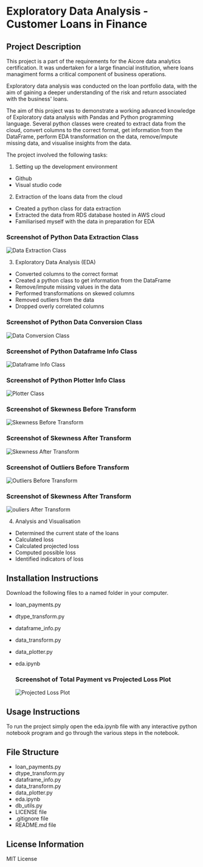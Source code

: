 # Exploratory Data Analysis - Customer Loans in Finance
## Project Description
This project is a part of the requirements for the Aicore data analytics certification. It was undertaken for a large financial institution, where loans managiment forms a critical component of business operations.

Exploratory data analysis was conducted on the loan portfolio data, with the aim of gaining a deeper understanding of the risk and return associated with the business' loans.

The aim of this project was to demonstrate a working advanced knowledge of Exploratory data analysis with Pandas and Python programming language. Several python classes were created to extract data from the cloud, convert columns to the correct format, get information from the DataFrame, perform EDA transformation on the data, remove/impute missing data, and visualise insights from the data.

The project involved the following tasks:
1. Setting up the development environment
  - Github
  - Visual studio code

2. Extraction of the loans data from the cloud
  - Created a python class for data extraction
  - Extracted the data from RDS database hosted in AWS cloud
  - Familiarised myself with the data in preparation for EDA
  ### Screenshot of Python Data Extraction Class
  ![Data Extraction Class](/RDSDatabaseConnector.png)

3. Exploratory Data Analysis (EDA)
  - Converted columns to the correct format
  - Created a python class to get information from the DataFrame
  - Remove/impute missing values in the data
  - Performed transformations on skewed columns
  - Removed outliers from the data
  - Dropped overly correlated columns

  ### Screenshot of Python Data Conversion Class
  ![Data Conversion Class](/DataTransform.png)
  
  ### Screenshot of Python Dataframe Info Class
  ![Dataframe Info Class](/DataframeInfo.png)

  ### Screenshot of Python Plotter Info Class
  ![Plotter Class](/Plotter.png)

  ### Screenshot of Skewness Before Transform
  ![Skewness Before Transform](/Skewness_Before_Transform.png)

  ### Screenshot of Skewness After Transform
  ![Skewness After Transform](/Skewness_After_Transform.png)

  ### Screenshot of Outliers Before Transform
  ![Outliers Before Transform](/Outliers_Before_Transform.png)

  ### Screenshot of Skewness After Transform
  ![ouliers After Transform](/Outliers_After_Transform.png)

4. Analysis and Visualisation
  - Determined the current state of the loans
  - Calculated loss
  - Calculated projected loss
  - Computed possible loss
  - Identified indicators of loss

## Installation Instructions
Download the following files to a named folder in your computer.
- loan_payments.py
- dtype_transform.py
- dataframe_info.py
- data_transform.py
- data_plotter.py
- eda.ipynb

  ### Screenshot of Total Payment vs Projected Loss Plot
  ![Projected Loss Plot](/Projected_Loss.png)

## Usage Instructions
To run the project simply open the eda.ipynb file with any interactive python notebook program and go through the various steps in the notebook.

## File Structure
- loan_payments.py
- dtype_transform.py
- dataframe_info.py
- data_transform.py
- data_plotter.py
- eda.ipynb
- db_utils.py
- LICENSE file
- .gitignore file
- README.md file

## License Information
MIT License
